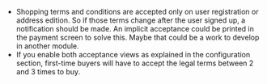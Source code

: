- Shopping terms and conditions are accepted only on user registration
  or address edition. So if those terms change after the user signed up,
  a notification should be made. An implicit acceptance could be printed
  in the payment screen to solve this. Maybe that could be a work to
  develop in another module.
- If you enable both acceptance views as explained in the configuration
  section, first-time buyers will have to accept the legal terms between
  2 and 3 times to buy.
